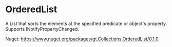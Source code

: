 # OrderedList
A List that sorts the elements at the specified predicate or object's property. Supports INotifyPropertyChanged.

Nuget: https://www.nuget.org/packages/gt.Collections.OrderedList/0.1.0
